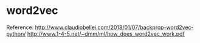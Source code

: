 # word2vec
Reference: 
http://www.claudiobellei.com/2018/01/07/backprop-word2vec-python/
http://www.1-4-5.net/~dmm/ml/how_does_word2vec_work.pdf
